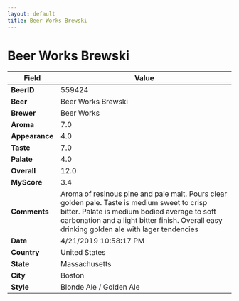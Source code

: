 ```yaml
---
layout: default
title: Beer Works Brewski
---
```


# Beer Works Brewski

| Field         | Value     |
|---------------|-----------|
| **BeerID** | 559424 |
| **Beer** | Beer Works Brewski |
| **Brewer** | Beer Works |
| **Aroma** | 7.0 |
| **Appearance** | 4.0 |
| **Taste** | 7.0 |
| **Palate** | 4.0 |
| **Overall** | 12.0 |
| **MyScore** | 3.4 |
| **Comments** | Aroma of resinous pine and pale malt. Pours clear golden pale. Taste is medium sweet to crisp bitter. Palate is medium bodied average to soft carbonation and a light bitter finish. Overall easy drinking golden ale with lager tendencies |
| **Date** | 4/21/2019 10:58:17 PM |
| **Country** | United States |
| **State** | Massachusetts |
| **City** | Boston |
| **Style** | Blonde Ale / Golden Ale |
